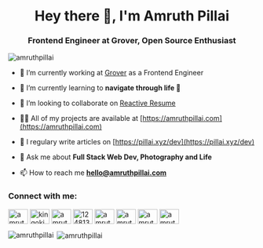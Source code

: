 <h1 align="center">Hey there 👋, I'm Amruth Pillai</h1>
<h3 align="center">Frontend Engineer at Grover, Open Source Enthusiast</h3>

<p align="left"> <img src="https://komarev.com/ghpvc/?username=amruthpillai" alt="amruthpillai" /> </p>

- 🔭 I’m currently working at [Grover](https://grover.com/de-en) as a Frontend Engineer

- 🌱 I’m currently learning to **navigate through life 🚢**

- 👯 I’m looking to collaborate on [Reactive Resume](https://github.com/AmruthPillai/Reactive-Resume)

- 👨‍💻 All of my projects are available at [https://amruthpillai.com](https://amruthpillai.com)

- 📝 I regulary write articles on [https://pillai.xyz/dev](https://pillai.xyz/dev)

- 💬 Ask me about **Full Stack Web Dev, Photography and Life**

- 📫 How to reach me **hello@amruthpillai.com**

<p align="left">
<h3 align="left">Connect with me:</h3>
<a href="https://dev.to/amruthpillai" target="blank"><img align="center" src="https://cdn.jsdelivr.net/npm/simple-icons@3.0.1/icons/dev-dot-to.svg" alt="amruthpillai" height="30" width="40" /></a>
<a href="https://twitter.com/kingokings" target="blank"><img align="center" src="https://cdn.jsdelivr.net/npm/simple-icons@3.0.1/icons/twitter.svg" alt="kingokings" height="30" width="40" /></a>
<a href="https://linkedin.com/in/amruthpillai" target="blank"><img align="center" src="https://cdn.jsdelivr.net/npm/simple-icons@3.0.1/icons/linkedin.svg" alt="amruthpillai" height="30" width="40" /></a>
<a href="https://stackoverflow.com/users/1248133" target="blank"><img align="center" src="https://cdn.jsdelivr.net/npm/simple-icons@3.0.1/icons/stackoverflow.svg" alt="1248133" height="30" width="40" /></a>
<a href="https://fb.com/amruthpillai" target="blank"><img align="center" src="https://cdn.jsdelivr.net/npm/simple-icons@3.0.1/icons/facebook.svg" alt="amruthpillai" height="30" width="40" /></a>
<a href="https://instagram.com/amruthpillai" target="blank"><img align="center" src="https://cdn.jsdelivr.net/npm/simple-icons@3.0.1/icons/instagram.svg" alt="amruthpillai" height="30" width="40" /></a>
<a href="https://dribbble.com/amruthpillai" target="blank"><img align="center" src="https://cdn.jsdelivr.net/npm/simple-icons@3.0.1/icons/dribbble.svg" alt="amruthpillai" height="30" width="40" /></a>
<a href="https://www.youtube.com/c/amruthpillai" target="blank"><img align="center" src="https://cdn.jsdelivr.net/npm/simple-icons@3.0.1/icons/youtube.svg" alt="amruthpillai" height="30" width="40" /></a>
</p>

<p><img align="left" src="https://github-readme-stats.vercel.app/api/top-langs/?username=amruthpillai&layout=compact" alt="amruthpillai" /></p>

<p>&nbsp;<img align="center" src="https://github-readme-stats.vercel.app/api?username=amruthpillai&show_icons=true" alt="amruthpillai" /></p>
